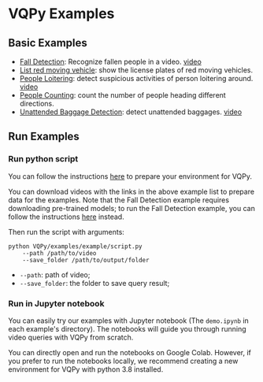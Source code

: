# VQPy Examples

## Basic Examples

- [Fall Detection](examples/fall_detection): Recognize fallen people in a video. [video](https://youtu.be/ctniCxIdpTY)
- [List red moving vehicle](examples/list_red_moving_vehicle): show the license plates of red moving vehicles.
- [People Loitering](examples/loitering): detect suspicious activities of person loitering around. [video](https://youtu.be/EuLMrUFNRxQ)
- [People Counting](examples/people_counting): count the number of people heading different directions.
- [Unattended Baggage Detection](examples/unattended_baggage): detect unattended baggages. [video](https://www.kaggle.com/datasets/szahid405/baggage?select=baggage.mp4)

## Run Examples

### Run python script

You can follow the instructions [here](../README.md#installation) to prepare your environment for VQPy.

You can download videos with the links in the above example list to prepare data for the examples. Note that the Fall Detection example requires downloading pre-trained models; to run the Fall Detection example, you can follow the instructions [here](fall_detection/README.md) instead.

Then run the script with arguments:

```shell
python VQPy/examples/example/script.py
    --path /path/to/video
    --save_folder /path/to/output/folder
```

- `--path`: path of video;
- `--save_folder`: the folder to save query result;

### Run in Jupyter notebook

You can easily try our examples with Jupyter notebook (The `demo.ipynb` in each example's directory). The notebooks will guide you through running video queries with VQPy from scratch.

You can directly open and run the notebooks on Google Colab. However, if you prefer to run the notebooks locally, we recommend creating a new environment for VQPy with python 3.8 installed.

